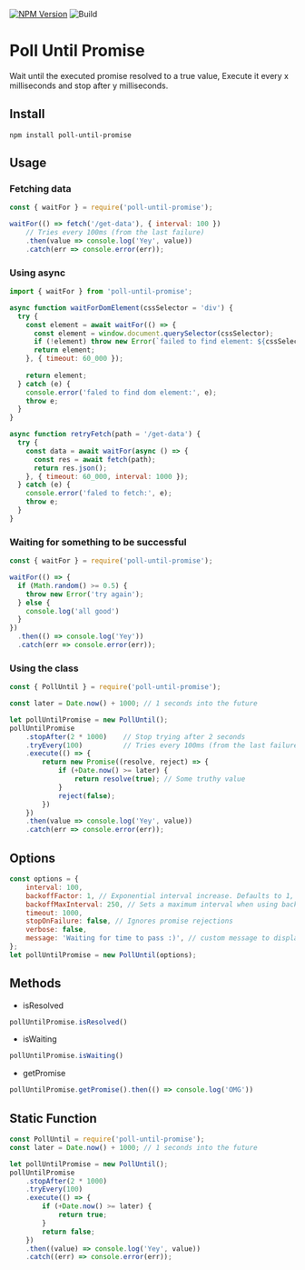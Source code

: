 [![NPM Version][npm-image]][npm-url]
![Build](https://github.com/AlonMiz/poll-until-promise/actions/workflows/nodejs.yml/badge.svg)


# Poll Until Promise
Wait until the executed promise resolved to a true value,
Execute it every x milliseconds and stop after y milliseconds.


## Install
`npm install poll-until-promise`

## Usage

### Fetching data
```js
const { waitFor } = require('poll-until-promise');

waitFor(() => fetch('/get-data'), { interval: 100 })
    // Tries every 100ms (from the last failure)
    .then(value => console.log('Yey', value))
    .catch(err => console.error(err));

```

### Using async
```js
import { waitFor } from 'poll-until-promise';

async function waitForDomElement(cssSelector = 'div') {
  try {
    const element = await waitFor(() => {
      const element = window.document.querySelector(cssSelector);
      if (!element) throw new Error(`failed to find element: ${cssSelector}`);
      return element;
    }, { timeout: 60_000 });
    
    return element;
  } catch (e) {
    console.error('faled to find dom element:', e);
    throw e;
  }
}

async function retryFetch(path = '/get-data') {
  try {
    const data = await waitFor(async () => {
      const res = await fetch(path);
      return res.json();
    }, { timeout: 60_000, interval: 1000 });
  } catch (e) {
    console.error('faled to fetch:', e);
    throw e;
  }
}
```


### Waiting for something to be successful
```js
const { waitFor } = require('poll-until-promise');

waitFor(() => {
  if (Math.random() >= 0.5) {
    throw new Error('try again');
  } else {
    console.log('all good')
  }
})
  .then(() => console.log('Yey'))
  .catch(err => console.error(err));
```

### Using the class
```js
const { PollUntil } = require('poll-until-promise');

const later = Date.now() + 1000; // 1 seconds into the future

let pollUntilPromise = new PollUntil();
pollUntilPromise
    .stopAfter(2 * 1000)    // Stop trying after 2 seconds
    .tryEvery(100)          // Tries every 100ms (from the last failure)
    .execute(() => {
        return new Promise((resolve, reject) => {
            if (+Date.now() >= later) {
                return resolve(true); // Some truthy value
            }
            reject(false);
        })
    })
    .then(value => console.log('Yey', value))
    .catch(err => console.error(err));

```


## Options
```js
const options = {
    interval: 100,
    backoffFactor: 1, // Exponential interval increase. Defaults to 1, which means no backoff
    backoffMaxInterval: 250, // Sets a maximum interval when using backoff. Defaults to the timeout value
    timeout: 1000,
    stopOnFailure: false, // Ignores promise rejections
    verbose: false,
    message: 'Waiting for time to pass :)', // custom message to display on failure
};
let pollUntilPromise = new PollUntil(options);
```


## Methods

* isResolved
```js
pollUntilPromise.isResolved()
```

* isWaiting
```js
pollUntilPromise.isWaiting()
```

* getPromise
```js
pollUntilPromise.getPromise().then(() => console.log('OMG'))
```

## Static Function

```js
const PollUntil = require('poll-until-promise');
const later = Date.now() + 1000; // 1 seconds into the future

let pollUntilPromise = new PollUntil();
pollUntilPromise
    .stopAfter(2 * 1000)
    .tryEvery(100)
    .execute(() => {
        if (+Date.now() >= later) {
            return true;
        }
        return false;
    })
    .then((value) => console.log('Yey', value))
    .catch((err) => console.error(err));

```

[npm-url]: https://npmjs.org/package/poll-until-promise
[npm-image]: https://img.shields.io/npm/v/poll-until-promise.svg
